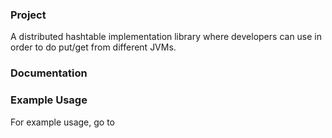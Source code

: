 ### Project

A distributed hashtable implementation library where developers can use in order to do put/get from different JVMs.


### Documentation



### Example Usage

For example usage, go to 